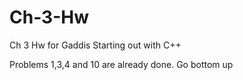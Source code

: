 # Ch-3-Hw
Ch 3 Hw for Gaddis Starting out with C++


Problems 1,3,4 and 10 are already done. Go bottom up
